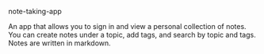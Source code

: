 note-taking-app

An app that allows you to sign in and view a personal collection of notes. You can create notes under a topic, add tags, and search by topic and tags. Notes are written in markdown.
